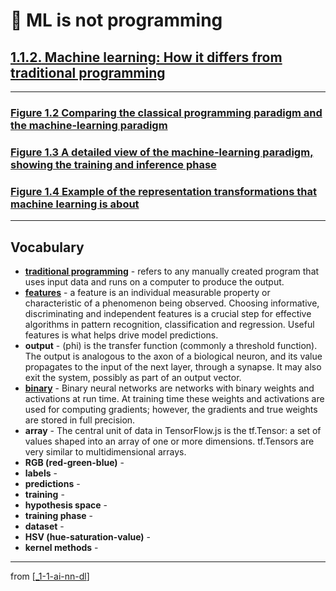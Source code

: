 # 🌱 ML is not programming

## [**1.1.2.** Machine learning: How it differs from traditional programming](https://livebook.manning.com/book/deep-learning-with-javascript/chapter-1/26)

---

### [**Figure 1.2** Comparing the classical programming paradigm and the machine-learning paradigm](https://livebook.manning.com/book/deep-learning-with-javascript/chapter-1/ch01fig02)

### [**Figure 1.3** A detailed view of the machine-learning paradigm, showing the training and inference phase](https://livebook.manning.com/book/deep-learning-with-javascript/chapter-1/ch01fig03)

### [**Figure 1.4** Example of the representation transformations that machine learning is about](https://livebook.manning.com/book/deep-learning-with-javascript/chapter-1/ch01fig04)

---

## **Vocabulary**

- [**traditional programming**](https://www.logianalytics.com/predictive-analytics/machine-learning-vs-traditional-programming/#:~:text=Traditional%20Programming%20refers%20to%20any,of%20intelligence%20and%20embedded%20analytics.) - refers to any manually created program that uses input data and runs on a computer to produce the output.
- **[features](<https://en.wikipedia.org/wiki/Feature_(machine_learning)>)** - a feature is an individual measurable property or characteristic of a phenomenon being observed. Choosing informative, discriminating and independent features is a crucial step for effective algorithms in pattern recognition, classification and regression. Useful features is what helps drive model predictions.
- **output** - (phi) is the transfer function (commonly a threshold function). The output is analogous to the axon of a biological neuron, and its value propagates to the input of the next layer, through a synapse. It may also exit the system, possibly as part of an output vector.
- [**binary**](https://software.intel.com/content/www/us/en/develop/articles/binary-neural-networks.html#:~:text=Binary%20neural%20networks%20are%20networks,are%20stored%20in%20full%20precision.) - Binary neural networks are networks with binary weights and activations at run time. At training time these weights and activations are used for computing gradients; however, the gradients and true weights are stored in full precision.
- **array** - The central unit of data in TensorFlow.js is the tf.Tensor: a set of values shaped into an array of one or more dimensions. tf.Tensors are very similar to multidimensional arrays.
- **RGB (red-green-blue)** -
- **labels** -
- **predictions** -
- **training** -
- **hypothesis space** -
- **training phase** -
- **dataset** -
- **HSV (hue-saturation-value)** -
- **kernel methods** -

---

from [[_1-1-ai-nn-dl]]

[//begin]: # "Autogenerated link references for markdown compatibility"
[_1-1-ai-nn-dl]: _1-1-ai-nn-dl.md "🌱 AI ML NN DL"
[//end]: # "Autogenerated link references"
